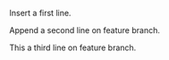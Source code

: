 Insert a first line.

Append a second line on feature branch.

This a third line  on feature branch.
